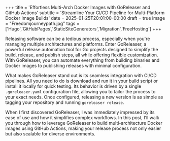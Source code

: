 +++
title = 'Effortless Multi-Arch Docker Images with GoReleaser and GitHub Actions'
subtitle = 'Streamline Your CI/CD Pipeline for Multi-Platform Docker Image Builds'
date = 2025-01-25T20:01:00-00:00
draft = true
image = "Freedomjourneypath.jpg"
tags = ['Hugo','GitHubPages','StaticSiteGenerators','Migration','FreeHosting']
+++

Releasing software can be a tedious process, especially when you're managing multiple architectures and platforms. 
Enter GoReleaser, a powerful release automation tool for Go projects designed to simplify the build, release, and publish 
steps, all while offering flexible customization. With GoReleaser, you can automate everything from building binaries 
and Docker images to publishing releases with minimal configuration.

What makes GoReleaser stand out is its seamless integration with CI/CD pipelines. All you need to do is download and run 
it in your build script or install it locally for quick testing. Its behavior is driven by a single `.goreleaser.yaml` 
configuration file, allowing you to tailor the process to your exact needs. Once configured, releasing a new version is 
as simple as tagging your repository and running `goreleaser release`.

When I first discovered GoReleaser, I was immediately impressed by its ease of use and how it simplifies complex workflows. 
In this post, I’ll walk you through how to leverage GoReleaser to build multi-architecture Docker images using GitHub Actions, 
making your release process not only easier but also scalable for diverse environments.

